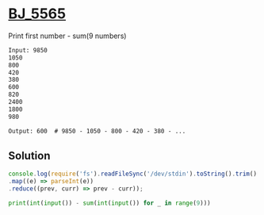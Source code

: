 # [BJ_5565](https://acmicpc.net/problem/5565)

Print first number - sum(9 numbers)

```txt
Input: 9850
1050
800
420
380
600
820
2400
1800
980 

Output: 600  # 9850 - 1050 - 800 - 420 - 380 - ...
```

## Solution

```js
console.log(require('fs').readFileSync('/dev/stdin').toString().trim().split('\n')
.map((e) => parseInt(e))
.reduce((prev, curr) => prev - curr));
```

```py
print(int(input()) - sum(int(input()) for _ in range(9)))
```
